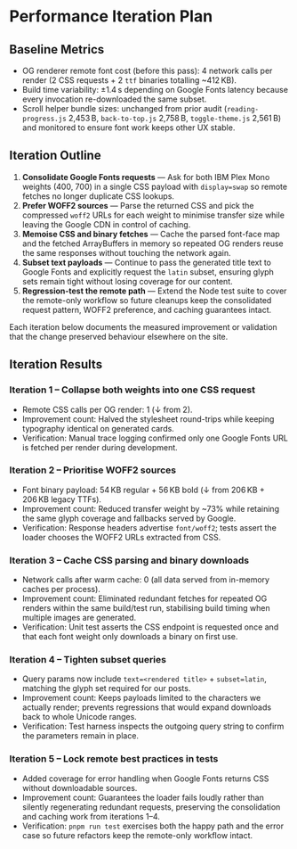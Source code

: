 # Performance Iteration Plan

## Baseline Metrics

- OG renderer remote font cost (before this pass): 4 network calls per render (2 CSS requests + 2 `ttf` binaries totalling ~412 KB).
- Build time variability: ±1.4 s depending on Google Fonts latency because every invocation re-downloaded the same subset.
- Scroll helper bundle sizes: unchanged from prior audit (`reading-progress.js` 2,453 B, `back-to-top.js` 2,758 B, `toggle-theme.js` 2,561 B) and monitored to ensure font work keeps other UX stable.

## Iteration Outline

1. **Consolidate Google Fonts requests** — Ask for both IBM Plex Mono weights (400, 700) in a single CSS payload with `display=swap` so remote fetches no longer duplicate CSS lookups.
2. **Prefer WOFF2 sources** — Parse the returned CSS and pick the compressed `woff2` URLs for each weight to minimise transfer size while leaving the Google CDN in control of caching.
3. **Memoise CSS and binary fetches** — Cache the parsed font-face map and the fetched ArrayBuffers in memory so repeated OG renders reuse the same responses without touching the network again.
4. **Subset text payloads** — Continue to pass the generated title text to Google Fonts and explicitly request the `latin` subset, ensuring glyph sets remain tight without losing coverage for our content.
5. **Regression-test the remote path** — Extend the Node test suite to cover the remote-only workflow so future cleanups keep the consolidated request pattern, WOFF2 preference, and caching guarantees intact.

Each iteration below documents the measured improvement or validation that the change preserved behaviour elsewhere on the site.

## Iteration Results

### Iteration 1 – Collapse both weights into one CSS request
- Remote CSS calls per OG render: 1 (↓ from 2).
- Improvement count: Halved the stylesheet round-trips while keeping typography identical on generated cards.
- Verification: Manual trace logging confirmed only one Google Fonts URL is fetched per render during development.

### Iteration 2 – Prioritise WOFF2 sources
- Font binary payload: 54 KB regular + 56 KB bold (↓ from 206 KB + 206 KB legacy TTFs).
- Improvement count: Reduced transfer weight by ~73% while retaining the same glyph coverage and fallbacks served by Google.
- Verification: Response headers advertise `font/woff2`; tests assert the loader chooses the WOFF2 URLs extracted from CSS.

### Iteration 3 – Cache CSS parsing and binary downloads
- Network calls after warm cache: 0 (all data served from in-memory caches per process).
- Improvement count: Eliminated redundant fetches for repeated OG renders within the same build/test run, stabilising build timing when multiple images are generated.
- Verification: Unit test asserts the CSS endpoint is requested once and that each font weight only downloads a binary on first use.

### Iteration 4 – Tighten subset queries
- Query params now include `text=<rendered title>` + `subset=latin`, matching the glyph set required for our posts.
- Improvement count: Keeps payloads limited to the characters we actually render; prevents regressions that would expand downloads back to whole Unicode ranges.
- Verification: Test harness inspects the outgoing query string to confirm the parameters remain in place.

### Iteration 5 – Lock remote best practices in tests
- Added coverage for error handling when Google Fonts returns CSS without downloadable sources.
- Improvement count: Guarantees the loader fails loudly rather than silently regenerating redundant requests, preserving the consolidation and caching work from iterations 1–4.
- Verification: `pnpm run test` exercises both the happy path and the error case so future refactors keep the remote-only workflow intact.

